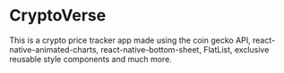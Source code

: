 # CryptoVerse

This is a crypto price tracker app made using the coin gecko API, react-native-animated-charts, react-native-bottom-sheet, FlatList, exclusive reusable style components and much more.
